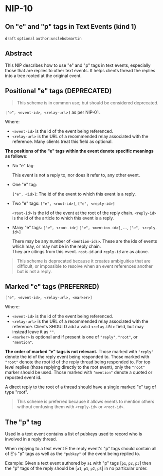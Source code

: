 # NIP-10

## On "e" and "p" tags in Text Events (kind 1)

`draft` `optional` `author:unclebobmartin`

## Abstract

This NIP describes how to use "e" and "p" tags in text events, especially those that are replies to other text events.  It helps clients thread the replies into a tree rooted at the original event.

## Positional "e" tags (DEPRECATED)

> This scheme is in common use; but should be considered deprecated.

`["e", <event-id>, <relay-url>]`  as per NIP-01.

Where:

- `<event-id>` is the id of the event being referenced.
- `<relay-url>` is the URL of a recommended relay associated with the reference.  Many clients treat this field as optional.

**The positions of the "e" tags within the event denote specific meanings as follows**:

- No "e" tag:

  This event is not a reply to, nor does it refer to, any other event.

- One "e" tag:

  `["e", <id>]`: The id of the event to which this event is a reply.

- Two "e" tags:  `["e", <root-id>]`, `["e", <reply-id>]`
 
  `<root-id>` is the id of the event at the root of the reply chain.  `<reply-id>` is the id of the article to which this event is a reply.  

- Many "e" tags: `["e", <root-id>]` `["e", <mention-id>]`, ..., `["e", <reply-id>]`

  There may be any number of `<mention-ids>`.  These are the ids of events which may, or may not be in the reply chain.  
  They are citings from this event.  `root-id` and `reply-id` are as above.

> This scheme is deprecated because it creates ambiguities that are difficult, or impossible to resolve when an event references another but is not a reply.

## Marked "e" tags (PREFERRED)

`["e", <event-id>, <relay-url>, <marker>]`

Where:

- `<event-id>` is the id of the event being referenced.
- `<relay-url>` is the URL of a recommended relay associated with the reference. Clients SHOULD add a valid `<relay-URL>` field, but may instead leave it as `""`.
- `<marker>` is optional and if present is one of `"reply"`, `"root"`, or `"mention"`.

**The order of marked "e" tags is not relevant.**  Those marked with `"reply"` denote the id of the reply event being responded to.  Those marked with `"root"` denote the root id of the reply thread being responded to. For top level replies (those replying directly to the root event), only the `"root"` marker should be used. Those marked with `"mention"` denote a quoted or reposted event id.

A direct reply to the root of a thread should have a single marked "e" tag of type "root".

> This scheme is preferred because it allows events to mention others without confusing them with `<reply-id>` or `<root-id>`.

## The "p" tag

Used in a text event contains a list of pubkeys used to record who is involved in a reply thread.

When replying to a text event E the reply event's "p" tags should contain all of E's "p" tags as well as the `"pubkey"` of the event being replied to.

Example:  Given a text event authored by `a1` with "p" tags [`p1`, `p2`, `p3`] then the "p" tags of the reply should be [`a1`, `p1`, `p2`, `p3`]
in no particular order.

